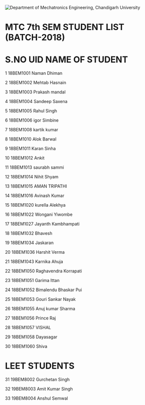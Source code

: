 ![Department of Mechatronics Engineering, Chandigarh University](https://github.com/Mechatronics-Engineering-CU/Robotics4Mechatrons_-CU/blob/main/IMAGE_DATA/banner.PNG)

# MTC 7th SEM STUDENT LIST (BATCH-2018)		

# S.NO	          UID	            NAME OF STUDENT

1	              18BEM1001	Naman Dhiman

2	18BEM1002	Mehtab Hasnain

3	18BEM1003	Prakash mandal

4	18BEM1004	Sandeep Saxena

5	18BEM1005	Rahul Singh

6	18BEM1006	igor Simbine

7	18BEM1008	kartik kumar

8	18BEM1010	Alok Barwal

9	18BEM1011	Karan Sinha

10	18BEM1012	Ankit

11	18BEM1013	saurabh sammi

12	18BEM1014	Nihit Shyam

13	18BEM1015	AMAN TRIPATHI

14	18BEM1016	Avinash Kumar

15	18BEM1020	kurella Alekhya

16	18BEM1022	Wongani Yiwombe

17	18BEM1027	Jayanth Kambhampati

18	18BEM1032	Bhavesh

19	18BEM1034	Jaskaran

20	18BEM1036	Harshit Verma

21	18BEM1043	Karnika Ahuja

22	18BEM1050	Raghavendra Korrapati

23	18BEM1051	Garima Ittan

24	18BEM1052	Bimalendu Bhaskar Pui

25	18BEM1053	Gouri Sankar Nayak

26	18BEM1055	Anuj kumar Sharma

27	18BEM1056	Prince Raj

28	18BEM1057	VISHAL

29	18BEM1058	Dayasagar

30	18BEM1060	Shiva

# LEET STUDENTS		

31	19BEM8002	Gurchetan Singh

32	19BEM8003	Amit Kumar Singh

33	19BEM8004	Anshul Semwal

